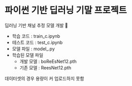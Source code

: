 # 파이썬 기반 딥러닝 기말 프로젝트 

딥러닝 기반 채널 추정 모델 개발 🦾 

- 학습 코드 : train_c.ipynb
- 테스트 코드 : test_c.ipynb
- 모델 파일 : model_.py
- 학습된 모델 파일
  - 개발 모델 : boReEsNet12.pth
  - 기존 모델 : ReesNet12.pth


데이터셋의 경우 용량이 커 업로드하지 못함
